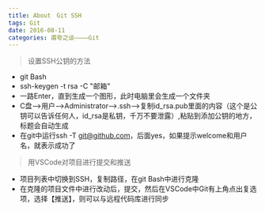 ```yaml
---
title: About　Git SSH
tags: Git
date: 2016-08-11
categories: 甫夸之谈————Git 
---
```

>设置SSH公钥的方法

* git Bash
* ssh-keygen -t rsa -C "邮箱"
* 一路Enter，直到生成一个图形，此时电脑里会生成一个文件夹
* C盘-->用户-->Administrator-->.ssh-->复制id_rsa.pub里面的内容（这个是公钥可以告诉任何人，id_rsa是私钥，千万不要泄露）,粘贴到添加公钥的地方，标题会自动生成
* 在git中运行ssh -T git@github.com，后面yes，如果提示welcome和用户名，就表示成功了

>用VSCode对项目进行提交和推送

* 项目列表中切换到SSH，复制路径，在git Bash中进行克隆
* 在克隆的项目文件中进行改动后，提交，然后在VSCode中Git有上角点出复选项，选择【推送】，则可以与远程代码库进行同步
